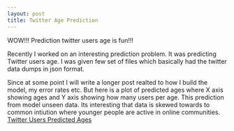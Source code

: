 ```yaml
---
layout: post
title: Twitter Age Prediction 
---
```



<div class="message">
	WOW!!! Prediction twitter users age is fun!!!
</div>

Recently I worked on an interesting prediction problem. It was predicting Twitter users age. I was given few set of files which basically had the twitter data dumps in json format.

Since at some point I will write a longer post realted to how I build the model, my error rates etc. But here is a plot of predicted ages where X axis showing ages and Y axis showing how many users per age. This prediction from model unseen data. Its interesting that data is skewed towards to common intiution where younger people are active in online communities. 
[Twitter Users Predicted Ages](/assets/twitter_predictions.jpeg.jpg)

